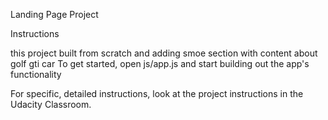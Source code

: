 Landing Page Project

Instructions

this project built from scratch and adding smoe section with content about golf gti car
To get started, open js/app.js and start building out the app's functionality

For specific, detailed instructions, look at the project instructions in the Udacity Classroom.